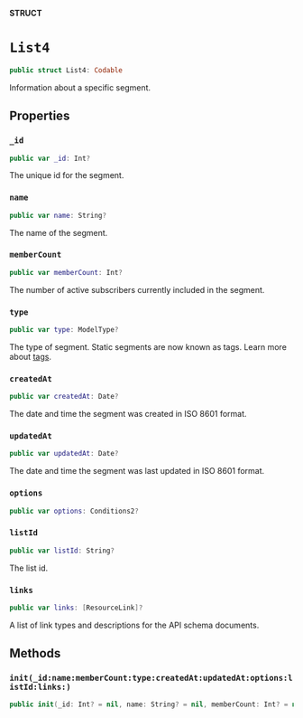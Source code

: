 **STRUCT**

# `List4`

```swift
public struct List4: Codable
```

Information about a specific segment.

## Properties
### `_id`

```swift
public var _id: Int?
```

The unique id for the segment.

### `name`

```swift
public var name: String?
```

The name of the segment.

### `memberCount`

```swift
public var memberCount: Int?
```

The number of active subscribers currently included in the segment.

### `type`

```swift
public var type: ModelType?
```

The type of segment. Static segments are now known as tags. Learn more about [tags](https://mailchimp.com/help/getting-started-tags?utm_source&#x3D;mc-api&amp;utm_medium&#x3D;docs&amp;utm_campaign&#x3D;apidocs).

### `createdAt`

```swift
public var createdAt: Date?
```

The date and time the segment was created in ISO 8601 format.

### `updatedAt`

```swift
public var updatedAt: Date?
```

The date and time the segment was last updated in ISO 8601 format.

### `options`

```swift
public var options: Conditions2?
```

### `listId`

```swift
public var listId: String?
```

The list id.

### `links`

```swift
public var links: [ResourceLink]?
```

A list of link types and descriptions for the API schema documents.

## Methods
### `init(_id:name:memberCount:type:createdAt:updatedAt:options:listId:links:)`

```swift
public init(_id: Int? = nil, name: String? = nil, memberCount: Int? = nil, type: ModelType? = nil, createdAt: Date? = nil, updatedAt: Date? = nil, options: Conditions2? = nil, listId: String? = nil, links: [ResourceLink]? = nil)
```
